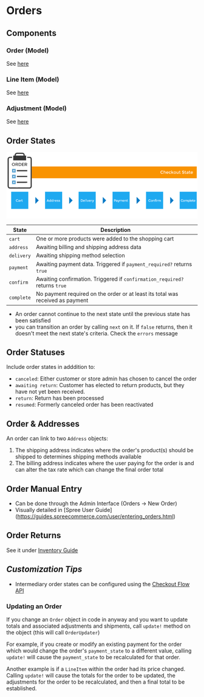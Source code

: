 # Orders

## Components
### Order (Model)
See [here](../models/Order.md)

### Line Item (Model)
See [here](../models/LineItem.md)

### Adjustment (Model)
See [here](../models/Adjustment.md)


## Order States
![](order_states.png)

| State      | Description                                                                    |
|------------|--------------------------------------------------------------------------------|
| `cart`     | One or more products were added to the shopping cart                           |
| `address`  | Awaiting billing and shipping address data                                     |
| `delivery` | Awaiting shipping method selection                                             |
| `payment`  | Awaiting payment data. Triggered if `payment_required?` returns `true`         |
| `confirm`  | Awaiting confirmation. Triggered if `confirmation_required?` returns `true`    |
| `complete` | No payment required on the order or at least its total was received as payment |

* An order cannot continue to the next state until the previous state has been satisfied
* you can transition an order by calling `next` on it. If `false` returns, then it doesn't meet
the next state's criteria. Check the `errors` message

## Order Statuses
Include order states in adddition to:
* `canceled`: Either customer or store admin has chosen to cancel the order
* `awaiting return`: Customer has elected to return products, but they have not yet been received.
* `return`: Return has been processed
* `resumed`: Formerly canceled order has been reactivated


## Order & Addresses
An order can link to two `Address` objects:
1. The shipping address indicates where the order's product(s) should be shipped to determines
shipping methods available
2. The billing address indicates where the user paying for the order is and can alter the tax
rate which can change the final order total

## Order Manual Entry
* Can be done through the Admin Interface (Orders -> New Order)
* Visually detailed in [Spree User Guide]
(https://guides.spreecommerce.com/user/entering_orders.html)

## Order Returns
See it under [Inventory Guide](../controllers/Inventory.md#Returns)

## *Customization Tips*
* Intermediary order states can be configured using the [Checkout Flow API](checkout.md)

### Updating an Order
If you change an `Order` object in code in anyway and you want to update totals and associated
adjustments and shipments, call `update!` method on the object (this will call `OrderUpdater`)

For example, if you create or modify an existing payment for the order which would change the order's
`payment_state` to a different value, calling `update!` will cause the `payment_state` to be
recalculated for that order.

Another example is if a `LineItem` within the order had its price changed. Calling `update!` will
cause the totals for the order to be updated, the adjustments for the order to be recalculated, and
then a final total to be established.